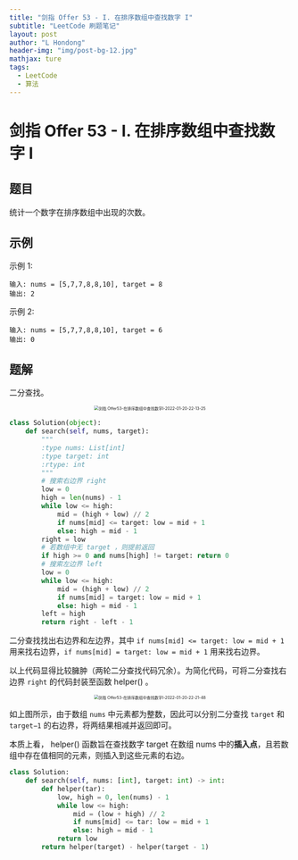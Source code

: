 ```yaml
---
title: "剑指 Offer 53 - I. 在排序数组中查找数字 I"
subtitle: "LeetCode 刷题笔记"
layout: post
author: "L Hondong"
header-img: "img/post-bg-12.jpg"
mathjax: ture
tags:
  - LeetCode
  - 算法
---
```


# 剑指 Offer 53 - I. 在排序数组中查找数字 I

## 题目

统计一个数字在排序数组中出现的次数。

## 示例

示例 1:

```
输入: nums = [5,7,7,8,8,10], target = 8
输出: 2
```

示例 2:

```
输入: nums = [5,7,7,8,8,10], target = 6
输出: 0
```

## 题解

二分查找。

<div align=center><img src="/Assets/Images/剑指 Offer53-在排序数组中查找数字I-2022-01-20-22-13-25.png" alt="剑指 Offer53-在排序数组中查找数字I-2022-01-20-22-13-25" style="zoom:50%;" /></div>

```python
class Solution(object):
    def search(self, nums, target):
        """
        :type nums: List[int]
        :type target: int
        :rtype: int
        """
        # 搜索右边界 right
        low = 0
        high = len(nums) - 1
        while low <= high:
            mid = (high + low) // 2
            if nums[mid] <= target: low = mid + 1
            else: high = mid - 1
        right = low
        # 若数组中无 target ，则提前返回
        if high >= 0 and nums[high] != target: return 0
        # 搜索左边界 left
        low = 0
        while low <= high:
            mid = (high + low) // 2
            if nums[mid] = target: low = mid + 1
            else: high = mid - 1
        left = high
        return right - left - 1
```

二分查找找出右边界和左边界，其中 `if nums[mid] <= target: low = mid + 1` 用来找右边界，`if nums[mid] = target: low = mid + 1` 用来找右边界。

以上代码显得比较臃肿（两轮二分查找代码冗余）。为简化代码，可将二分查找右边界 `right` 的代码封装至函数 helper() 。

<div align=center><img src="/Assets/Images/剑指 Offer53-在排序数组中查找数字I-2022-01-20-22-21-48.png" alt="剑指 Offer53-在排序数组中查找数字I-2022-01-20-22-21-48" style="zoom:50%;" /></div>

如上图所示，由于数组 `nums` 中元素都为整数，因此可以分别二分查找 `target` 和 `target−1` 的右边界，将两结果相减并返回即可。

本质上看， helper() 函数旨在查找数字 target 在数组 nums 中的**插入点**，且若数组中存在值相同的元素，则插入到这些元素的右边。

```python
class Solution:
    def search(self, nums: [int], target: int) -> int:
        def helper(tar):
            low, high = 0, len(nums) - 1
            while low <= high:
                mid = (low + high) // 2
                if nums[mid] <= tar: low = mid + 1
                else: high = mid - 1
            return low
        return helper(target) - helper(target - 1)
```
